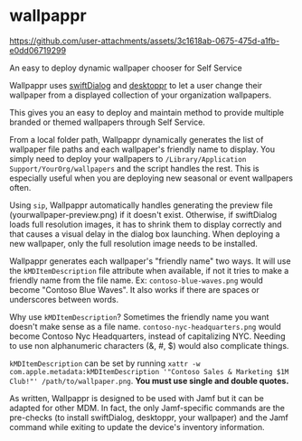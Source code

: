 # wallpappr
https://github.com/user-attachments/assets/3c1618ab-0675-475d-a1fb-e0dd06719299

An easy to deploy dynamic wallpaper chooser for Self Service

Wallpappr uses [swiftDialog](https://github.com/swiftdialog/swiftdialog) and [desktoppr](https://github.com/scriptingosx/desktoppr) to let a user change their wallpaper from a displayed collection of your organization wallpapers.

This gives you an easy to deploy and maintain method to provide multiple branded or themed wallpapers through Self Service.

From a local folder path, Wallpappr dynamically generates the list of wallpaper file paths and each wallpaper's friendly name to display. You simply need to deploy your wallpapers to `/Library/Application Support/YourOrg/wallpapers` and the script handles the rest. This is especially useful when you are deploying new seasonal or event wallpapers often.

Using `sip`, Wallpappr automatically handles generating the preview file (yourwallpaper-preview.png) if it doesn't exist. Otherwise, if swiftDialog loads full resolution images, it has to shrink them to display correctly and that causes a visual delay in the dialog box launching. When deploying a new wallpaper, only the full resolution image needs to be installed.


Wallpappr generates each wallpaper's "friendly name" two ways. It will use the `kMDItemDescription` file attribute when available, if not it tries to make a friendly name from the file name. Ex: `contoso-blue-waves.png` would become "Contoso Blue Waves". It also works if there are spaces or underscores between words.

Why use `kMDItemDescription`? Sometimes the friendly name you want doesn't make sense as a file name. `contoso-nyc-headquarters.png` would become Contoso Nyc Headquarters, instead of capitalizing NYC. Needing to use non alphanumeric characters (&, #, $) would also complicate things.

`kMDItemDescription` can be set by running `xattr -w com.apple.metadata:kMDItemDescription '"Contoso Sales & Marketing $1M Club!"' /path/to/wallpaper.png`. **You must use single and double quotes.**

As written, Wallpappr is designed to be used with Jamf but it can be adapted for other MDM. In fact, the only Jamf-specific commands are the pre-checks (to install swiftDialog, desktoppr, your wallpaper) and the Jamf command while exiting to update the device's inventory information.
